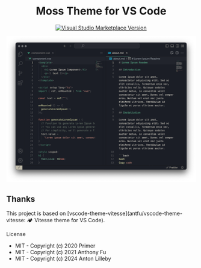 <h1 align="center">Moss Theme for VS Code</h1>

<p align="center">
<a href="https://marketplace.visualstudio.com/items?itemName=antonlilleby.moss-theme" target="__blank"><img src="https://img.shields.io/visual-studio-marketplace/v/antonlilleby.moss-theme.svg?color=4d9375&amp;label=Marketplace&logo=visual-studio-code" alt="Visual Studio Marketplace Version" /></a>
</p>

![Moss Theme](https://raw.githubusercontent.com/an2n/semver-auto/b1939e933cc7a9c68bace78492ca6cc7300cf838/moss-theme.png)

## Thanks

This project is based on [vscode-theme-vitesse](antfu/vscode-theme-vitesse: 🏕 Vitesse theme for VS Code).

License
- MIT - Copyright (c) 2020 Primer
- MIT - Copyright (c) 2021 Anthony Fu
- MIT - Copyright (c) 2024 Anton Lilleby
